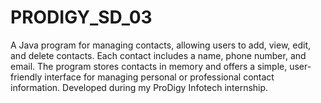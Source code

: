 # PRODIGY_SD_03
A Java program for managing contacts, allowing users to add, view, edit, and delete contacts. Each contact includes a name, phone number, and email. The program stores contacts in memory and offers a simple, user-friendly interface for managing personal or professional contact information. Developed during my ProDigy Infotech internship.
